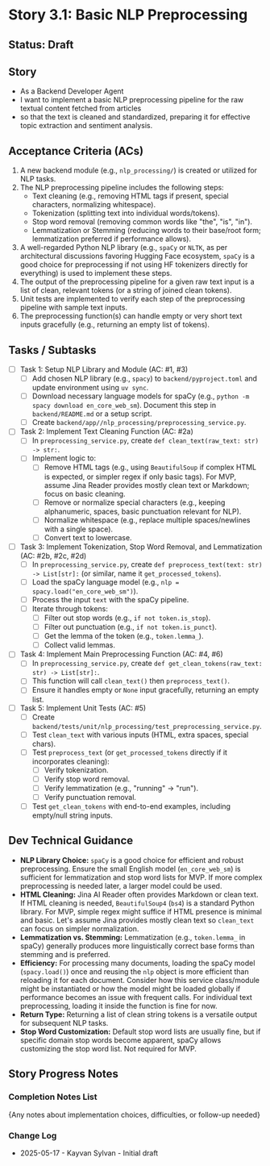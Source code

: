 # Story 3.1: Basic NLP Preprocessing

## Status: Draft

## Story

- As a Backend Developer Agent
- I want to implement a basic NLP preprocessing pipeline for the raw textual content fetched from articles
- so that the text is cleaned and standardized, preparing it for effective topic extraction and sentiment analysis.

## Acceptance Criteria (ACs)

1. A new backend module (e.g., `nlp_processing/`) is created or utilized for NLP tasks.
2. The NLP preprocessing pipeline includes the following steps:
    - Text cleaning (e.g., removing HTML tags if present, special characters, normalizing whitespace).
    - Tokenization (splitting text into individual words/tokens).
    - Stop word removal (removing common words like "the", "is", "in").
    - Lemmatization or Stemming (reducing words to their base/root form; lemmatization preferred if performance allows).
3. A well-regarded Python NLP library (e.g., `spaCy` or `NLTK`, as per architectural discussions favoring Hugging Face ecosystem, `spaCy` is a good choice for preprocessing if not using HF tokenizers directly for everything) is used to implement these steps.
4. The output of the preprocessing pipeline for a given raw text input is a list of clean, relevant tokens (or a string of joined clean tokens).
5. Unit tests are implemented to verify each step of the preprocessing pipeline with sample text inputs.
6. The preprocessing function(s) can handle empty or very short text inputs gracefully (e.g., returning an empty list of tokens).

## Tasks / Subtasks

- [ ] Task 1: Setup NLP Library and Module (AC: #1, #3)
  - [ ] Add chosen NLP library (e.g., `spacy`) to `backend/pyproject.toml` and update environment using `uv sync`.
  - [ ] Download necessary language models for spaCy (e.g., `python -m spacy download en_core_web_sm`). Document this step in `backend/README.md` or a setup script.
  - [ ] Create `backend/app//nlp_processing/preprocessing_service.py`.
- [ ] Task 2: Implement Text Cleaning Function (AC: #2a)
  - [ ] In `preprocessing_service.py`, create `def clean_text(raw_text: str) -> str:`.
  - [ ] Implement logic to:
    - [ ] Remove HTML tags (e.g., using `BeautifulSoup` if complex HTML is expected, or simpler regex if only basic tags). For MVP, assume Jina Reader provides mostly clean text or Markdown; focus on basic cleaning.
    - [ ] Remove or normalize special characters (e.g., keeping alphanumeric, spaces, basic punctuation relevant for NLP).
    - [ ] Normalize whitespace (e.g., replace multiple spaces/newlines with a single space).
    - [ ] Convert text to lowercase.
- [ ] Task 3: Implement Tokenization, Stop Word Removal, and Lemmatization (AC: #2b, #2c, #2d)
  - [ ] In `preprocessing_service.py`, create `def preprocess_text(text: str) -> List[str]:` (or similar, name it `get_processed_tokens`).
  - [ ] Load the spaCy language model (e.g., `nlp = spacy.load("en_core_web_sm")`).
  - [ ] Process the input `text` with the spaCy pipeline.
  - [ ] Iterate through tokens:
    - [ ] Filter out stop words (e.g., `if not token.is_stop`).
    - [ ] Filter out punctuation (e.g., `if not token.is_punct`).
    - [ ] Get the lemma of the token (e.g., `token.lemma_`).
    - [ ] Collect valid lemmas.
- [ ] Task 4: Implement Main Preprocessing Function (AC: #4, #6)
  - [ ] In `preprocessing_service.py`, create `def get_clean_tokens(raw_text: str) -> List[str]:`.
  - [ ] This function will call `clean_text()` then `preprocess_text()`.
  - [ ] Ensure it handles empty or `None` input gracefully, returning an empty list.
- [ ] Task 5: Implement Unit Tests (AC: #5)
  - [ ] Create `backend/tests/unit/nlp_processing/test_preprocessing_service.py`.
  - [ ] Test `clean_text` with various inputs (HTML, extra spaces, special chars).
  - [ ] Test `preprocess_text` (or `get_processed_tokens` directly if it incorporates cleaning):
    - [ ] Verify tokenization.
    - [ ] Verify stop word removal.
    - [ ] Verify lemmatization (e.g., "running" -> "run").
    - [ ] Verify punctuation removal.
  - [ ] Test `get_clean_tokens` with end-to-end examples, including empty/null string inputs.

## Dev Technical Guidance

- **NLP Library Choice:** `spaCy` is a good choice for efficient and robust preprocessing. Ensure the small English model (`en_core_web_sm`) is sufficient for lemmatization and stop word lists for MVP. If more complex preprocessing is needed later, a larger model could be used.
- **HTML Cleaning:** Jina AI Reader often provides Markdown or clean text. If HTML cleaning is needed, `BeautifulSoup4` (`bs4`) is a standard Python library. For MVP, simple regex might suffice if HTML presence is minimal and basic. Let's assume Jina provides mostly clean text so `clean_text` can focus on simpler normalization.
- **Lemmatization vs. Stemming:** Lemmatization (e.g., `token.lemma_` in spaCy) generally produces more linguistically correct base forms than stemming and is preferred.
- **Efficiency:** For processing many documents, loading the spaCy model (`spacy.load()`) once and reusing the `nlp` object is more efficient than reloading it for each document. Consider how this service class/module might be instantiated or how the model might be loaded globally if performance becomes an issue with frequent calls. For individual text preprocessing, loading it inside the function is fine for now.
- **Return Type:** Returning a list of clean string tokens is a versatile output for subsequent NLP tasks.
- **Stop Word Customization:** Default stop word lists are usually fine, but if specific domain stop words become apparent, spaCy allows customizing the stop word list. Not required for MVP.

## Story Progress Notes

### Completion Notes List

{Any notes about implementation choices, difficulties, or follow-up needed}

### Change Log

- 2025-05-17 - Kayvan Sylvan - Initial draft
